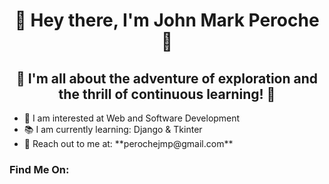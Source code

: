 <h1 align ="center"> 👋 Hey there, I'm John Mark Peroche 👋 </h1>
<h2 align ="center"> 🚀 I'm all about the adventure of exploration and the thrill of continuous learning! 🚀</h2>

<ul align="left">
  <li>🔎 I am interested at Web and Software Development </li>
  <li>📚 I am currently learning: Django & Tkinter</li>
  <li>📧 Reach out to me at: **perochejmp@gmail.com**</li>  
</ul>

<h3 align="left">Find Me On:</h3>
